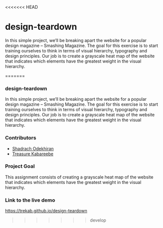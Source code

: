 <<<<<<< HEAD
# design-teardown

In this simple project, we’ll be breaking apart the website for a popular design magazine – Smashing Magazine. The goal for this exercise is to start training ourselves to think in terms of visual hierarchy, typography and design principles. Our job is to create a grayscale heat map of the website that indicates which elements have the greatest weight in the visual hierarchy.


=======
### design-teardown
In this simple project, we’ll be breaking apart the website for a popular design magazine – Smashing Magazine. The goal for this exercise is to start training ourselves to think in terms of visual hierarchy, typography and design principles. Our job is to create a grayscale heat map of the website that indicates which elements have the greatest weight in the visual hierarchy. 

### Contributors
* [Shadrach Odekhiran](https://github.com/shadymedy)
* [Treasure Kabareebe](https://github.com/trekab)

### Project Goal
This assignment consists of creating a grayscale heat map of the website that indicates which elements have the greatest weight in the visual hierarchy.

### Link to the live demo
https://trekab.github.io/design-teardown
>>>>>>> develop
